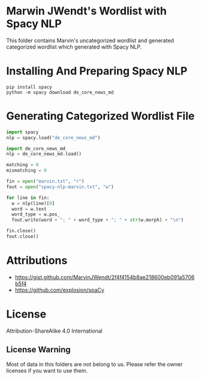 # Marwin JWendt's Wordlist with Spacy NLP

This folder contains Marvin's uncategorized wordlist and generated categorized wordlist which generated with Spacy NLP.

# Installing And Preparing Spacy NLP
```
pip install spacy
python -m spacy download de_core_news_md
```

# Generating Categorized Wordlist File

```python
import spacy
nlp = spacy.load("de_core_news_md")

import de_core_news_md
nlp = de_core_news_md.load()

matching = 0
mismatching = 0

fin = open("marvin.txt", "r")
fout = open("spacy-nlp-marvin.txt", "w")

for line in fin:
  w = nlp(line)[0]
  word = w.text
  word_type = w.pos_
  fout.write(word + "; " + word_type + "; " + str(w.morph) + "\n")

fin.close()
fout.close()
```


# Attributions
* https://gist.github.com/MarvinJWendt/2f4f4154b8ae218600eb091a5706b5f4
* https://github.com/explosion/spaCy


# License
Attribution-ShareAlike 4.0 International


## License Warning
Most of data in this folders are not belong to us.
Please refer the owner licenses if you want to use them.
